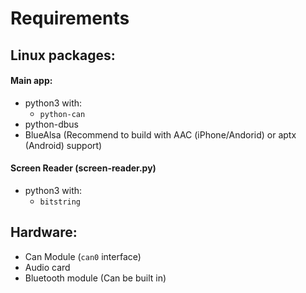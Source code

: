 # Requirements

## Linux packages:

#### Main app:
 - python3 with:
    - `python-can`
 - python-dbus
 - BlueAlsa (Recommend to build with AAC (iPhone/Andorid) or aptx (Android) support)
 
#### Screen Reader (screen-reader.py)
 - python3 with:
    - `bitstring`
 
## Hardware:
 - Can Module (`can0` interface)
 - Audio card
 - Bluetooth module (Can be built in)
 
